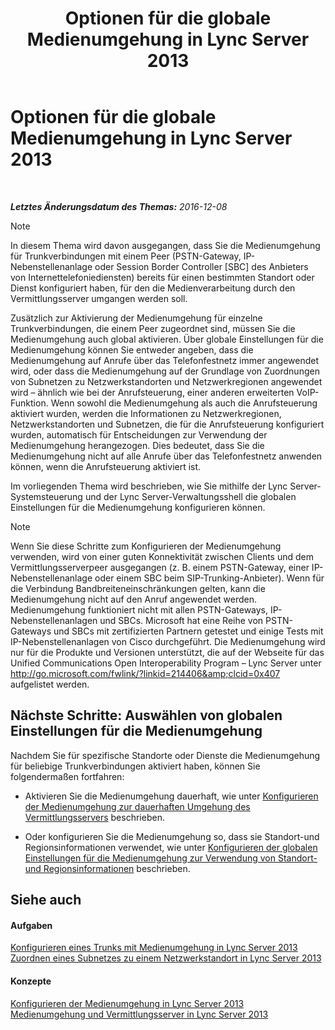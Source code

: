 ﻿---
title: Optionen für die globale Medienumgehung in Lync Server 2013
TOCTitle: Optionen für die globale Medienumgehung in Lync Server 2013
ms:assetid: 1bd35f90-8587-48a1-b0c2-095a4053fc77
ms:mtpsurl: https://technet.microsoft.com/de-de/library/Gg398255(v=OCS.15)
ms:contentKeyID: 49293344
ms.date: 12/10/2016
mtps_version: v=OCS.15
ms.translationtype: HT
---

# Optionen für die globale Medienumgehung in Lync Server 2013

 

_**Letztes Änderungsdatum des Themas:** 2016-12-08_


> [!NOTE]
> In diesem Thema wird davon ausgegangen, dass Sie die Medienumgehung für Trunkverbindungen mit einem Peer (PSTN-Gateway, IP-Nebenstellenanlage oder Session Border Controller [SBC] des Anbieters von Internettelefoniediensten) bereits für einen bestimmten Standort oder Dienst konfiguriert haben, für den die Medienverarbeitung durch den Vermittlungsserver umgangen werden soll.



Zusätzlich zur Aktivierung der Medienumgehung für einzelne Trunkverbindungen, die einem Peer zugeordnet sind, müssen Sie die Medienumgehung auch global aktivieren. Über globale Einstellungen für die Medienumgehung können Sie entweder angeben, dass die Medienumgehung auf Anrufe über das Telefonfestnetz immer angewendet wird, oder dass die Medienumgehung auf der Grundlage von Zuordnungen von Subnetzen zu Netzwerkstandorten und Netzwerkregionen angewendet wird – ähnlich wie bei der Anrufsteuerung, einer anderen erweiterten VoIP-Funktion. Wenn sowohl die Medienumgehung als auch die Anrufsteuerung aktiviert wurden, werden die Informationen zu Netzwerkregionen, Netzwerkstandorten und Subnetzen, die für die Anrufsteuerung konfiguriert wurden, automatisch für Entscheidungen zur Verwendung der Medienumgehung herangezogen. Dies bedeutet, dass Sie die Medienumgehung nicht auf alle Anrufe über das Telefonfestnetz anwenden können, wenn die Anrufsteuerung aktiviert ist.

Im vorliegenden Thema wird beschrieben, wie Sie mithilfe der Lync Server-Systemsteuerung und der Lync Server-Verwaltungsshell die globalen Einstellungen für die Medienumgehung konfigurieren können.


> [!NOTE]
> Wenn Sie diese Schritte zum Konfigurieren der Medienumgehung verwenden, wird von einer guten Konnektivität zwischen Clients und dem Vermittlungsserverpeer ausgegangen (z.&nbsp;B. einem PSTN-Gateway, einer IP-Nebenstellenanlage oder einem SBC beim SIP-Trunking-Anbieter). Wenn für die Verbindung Bandbreiteneinschränkungen gelten, kann die Medienumgehung nicht auf den Anruf angewendet werden. Medienumgehung funktioniert nicht mit allen PSTN-Gateways, IP-Nebenstellenanlagen und SBCs. Microsoft hat eine Reihe von PSTN-Gateways und SBCs mit zertifizierten Partnern getestet und einige Tests mit IP-Nebenstellenanlagen von Cisco durchgeführt. Die Medienumgehung wird nur für die Produkte und Versionen unterstützt, die auf der Webseite für das Unified Communications Open Interoperability Program – Lync Server unter <A class=uri href="http://go.microsoft.com/fwlink/?linkid=214406%26clcid=0x407">http://go.microsoft.com/fwlink/?linkid=214406&amp;clcid=0x407</A> aufgelistet werden.



## Nächste Schritte: Auswählen von globalen Einstellungen für die Medienumgehung

Nachdem Sie für spezifische Standorte oder Dienste die Medienumgehung für beliebige Trunkverbindungen aktiviert haben, können Sie folgendermaßen fortfahren:

  - Aktivieren Sie die Medienumgehung dauerhaft, wie unter [Konfigurieren der Medienumgehung zur dauerhaften Umgehung des Vermittlungsservers](lync-server-2013-configure-media-bypass-to-always-bypass-the-mediation-server.md) beschrieben.

  - Oder konfigurieren Sie die Medienumgehung so, dass sie Standort-und Regionsinformationen verwendet, wie unter [Konfigurieren der globalen Einstellungen für die Medienumgehung zur Verwendung von Standort- und Regionsinformationen](lync-server-2013-configure-media-bypass-global-settings-to-use-site-and-region-information.md) beschrieben.

## Siehe auch

#### Aufgaben

[Konfigurieren eines Trunks mit Medienumgehung in Lync Server 2013](lync-server-2013-configure-a-trunk-with-media-bypass.md)  
[Zuordnen eines Subnetzes zu einem Netzwerkstandort in Lync Server 2013](lync-server-2013-associate-a-subnet-with-a-network-site.md)  

#### Konzepte

[Konfigurieren der Medienumgehung in Lync Server 2013](lync-server-2013-configure-media-bypass.md)  
[Medienumgehung und Vermittlungsserver in Lync Server 2013](lync-server-2013-media-bypass-and-mediation-server.md)

